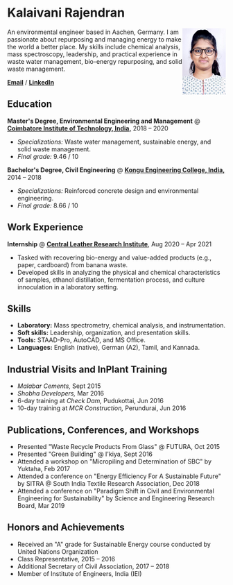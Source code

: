 # Kalaivani Rajendran
<img align="right" width="100" src="/assets/images/krajendran.jpg" title="Kalaivani Rajendran">
An environmental engineer based in Aachen, Germany. I am passionate about repurposing and managing energy to make the world a better place. My 
skills include chemical analysis, mass spectroscopy, leadership, and practical experience in waste water management, bio-energy repurposing, and solid waste management. 

[**Email**](kalairajendran13@gmail.com) / [**LinkedIn**](https://www.linkedin.com/in/kalairajendran/)

## Education
**Master's Degree, Environmental Engineering and Management** @ [**Coimbatore Institute of Technology, India,**](https://www.cit.edu.in/) 2018 – 2020
 * *Specializations:* Waste water management, sustainable energy, and solid waste management.
 * *Final grade:* 9.46 / 10

**Bachelor's Degree, Civil Engineering** @ [**Kongu Engineering College, India,**](https://kongu.ac.in/) 2014 – 2018
  * *Specializations:* Reinforced concrete design and environmental engineering.
  * *Final grade:* 8.66 / 10

## Work Experience
**Internship** @ [**Central Leather Research Institute**,](https://www.clri.org/) Aug 2020 – Apr 2021
  * Tasked with recovering bio-energy and value-added products (e.g., paper, cardboard) from banana waste.
  * Developed skills in analyzing the physical and chemical characteristics of samples, ethanol distillation, fermentation process, and culture innoculation in a laboratory setting.

## Skills
* **Laboratory:** Mass spectrometry, chemical analysis, and instrumentation.
* **Soft skills:** Leadership, organization, and presentation skills.
* **Tools:** STAAD-Pro, AutoCAD, and MS Office.
* **Languages:** English (native), German (A2), Tamil, and Kannada.

## Industrial Visits and InPlant Training
* *Malabar Cements,* Sept 2015
* *Shobha Developers,* Mar 2016
* 6-day training at *Check Dam,* Pudukottai, Jun 2016
* 10-day training at *MCR Construction,* Perundurai, Jun 2016

## Publications, Conferences, and Workshops
* Presented "Waste Recycle Products From Glass" @ FUTURA, Oct 2015
* Presented "Green Building" @ I'kiya, Sept 2016
* Attended a workshop on "Micropiling and Determination of SBC" by Yuktaha, Feb 2017
* Attended a conference on "Energy Efficiency For A Sustainable Future" by SITRA @ South India Textile Research Association, Dec 2018
* Attended a conference on "Paradigm Shift in Civil and Environmental Engineering for Sustainability" by Science and Engineering Research Board, Mar 2019

## Honors and Achievements
* Received an "A" grade for Sustainable Energy course conducted by United Nations Organization
* Class Representative, 2015 – 2016
* Additional Secretary of Civil Association, 2017 – 2018
* Member of Institute of Engineers, India (IEI)
